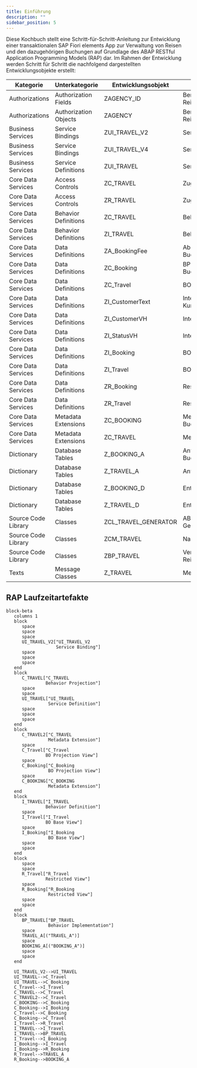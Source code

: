 ```yaml
---
title: Einführung
description: ""
sidebar_position: 5
---
```


Diese Kochbuch stellt eine Schritt-für-Schritt-Anleitung zur Entwicklung einer transaktionalen SAP Fiori elements App zur Verwaltung von Reisen und den dazugehörigen Buchungen auf Grundlage des ABAP RESTful Application Programming Models (RAP) dar. Im Rahmen der Entwicklung werden Schritt für Schritt die nachfolgend dargestellten Entwicklungsobjekte erstellt:

| Kategorie           | Unterkategorie        | Entwicklungsobjekt   | Anmerkungen                       |
| ------------------- | --------------------- | -------------------- | --------------------------------- |
| Authorizations      | Authorization Fields  | ZAGENCY_ID           | Berechtigungsfeld Reisebüronummer |
| Authorizations      | Authorization Objects | ZAGENCY              | Berechtigungsobjekt Reisebüro     |
| Business Services   | Service Bindings      | ZUI_TRAVEL_V2        | Service Binding Reise             |
| Business Services   | Service Bindings      | ZUI_TRAVEL_V4        | Service Binding Reise             |
| Business Services   | Service Definitions   | ZUI_TRAVEL           | Service Definition Reise          |
| Core Data Services  | Access Controls       | ZC_TRAVEL            | Zugriffskontrolle Reise           |
| Core Data Services  | Access Controls       | ZR_TRAVEL            | Zugriffskontrolle Reise           |
| Core Data Services  | Behavior Definitions  | ZC_TRAVEL            | Behavior Projection Reise         |
| Core Data Services  | Behavior Definitions  | ZI_TRAVEL            | Behavior Definition Reise         |
| Core Data Services  | Data Definitions      | ZA_BookingFee        | Abstract View Buchungsgebühr      |
| Core Data Services  | Data Definitions      | ZC_Booking           | BP Projection View Buchung        |
| Core Data Services  | Data Definitions      | ZC_Travel            | BO Projection View Reise          |
| Core Data Services  | Data Definitions      | ZI_CustomerText      | Interface View Kundenname         |
| Core Data Services  | Data Definitions      | ZI_CustomerVH        | Interface View Kunde              |
| Core Data Services  | Data Definitions      | ZI_StatusVH          | Interface View Status             |
| Core Data Services  | Data Definitions      | ZI_Booking           | BO Base View Buchung              |
| Core Data Services  | Data Definitions      | ZI_Travel            | BO Base View Reise                |
| Core Data Services  | Data Definitions      | ZR_Booking           | Restricted View Buchung           |
| Core Data Services  | Data Definitions      | ZR_Travel            | Restricted View Reise             |
| Core Data Services  | Metadata Extensions   | ZC_BOOKING           | Metadata Extension Buchung        |
| Core Data Services  | Metadata Extensions   | ZC_TRAVEL            | Metadata Extension Reise          |
| Dictionary          | Database Tables       | Z_BOOKING_A          | Anwendungstabelle Buchung         |
| Dictionary          | Database Tables       | Z_TRAVEL_A           | Anwendungstabelle Reise           |
| Dictionary          | Database Tables       | Z_BOOKING_D          | Entwurfstabelle Buchung           |
| Dictionary          | Database Tables       | Z_TRAVEL_D           | Entwurfstabelle Reise             |
| Source Code Library | Classes               | ZCL_TRAVEL_GENERATOR | ABAP-Klasse Reise-Generator       |
| Source Code Library | Classes               | ZCM_TRAVEL           | Nachrichtenklasse Reise           |
| Source Code Library | Classes               | ZBP_TRAVEL           | Verhaltensimplementierung Reise   |
| Texts               | Message Classes       | Z_TRAVEL             | Message Class Reise               |

## RAP Laufzeitartefakte

```mermaid
block-beta
   columns 1
   block
      space
      space
      space
      UI_TRAVEL_V2["UI_TRAVEL_V2
                   Service Binding"]
      space
      space
      space
   end
   block
      C_TRAVEL["C_TRAVEL
               Behavior Projection"]
      space
      space
      UI_TRAVEL["UI_TRAVEL
                Service Definition"]
      space
      space
      space
   end
   block     
      C_TRAVEL2["C_TRAVEL
                Metadata Extension"]
      space
      C_Travel["C_Travel
               BO Projection View"]
      space
      C_Booking["C_Booking
                BO Projection View"]
      space
      C_BOOKING["C_BOOKING
                Metadata Extension"]
   end
   block
      I_TRAVEL["I_TRAVEL
               Behavior Definition"]
      space
      I_Travel["I_Travel
               BO Base View"]
      space
      I_Booking["I_Booking
                BO Base View"]
      space
      space
   end
   block
      space
      space
      R_Travel["R_Travel
               Restricted View"]
      space
      R_Booking["R_Booking
                Restricted View"]
      space
      space
   end
   block
      BP_TRAVEL["BP_TRAVEL
                Behavior Implementation"]
      space
      TRAVEL_A[("TRAVEL_A")]
      space
      BOOKING_A[("BOOKING_A")]
      space
      space
   end

   UI_TRAVEL_V2-->UI_TRAVEL
   UI_TRAVEL-->C_Travel
   UI_TRAVEL-->C_Booking
   C_Travel-->I_Travel
   C_TRAVEL-->C_Travel
   C_TRAVEL2-->C_Travel
   C_BOOKING-->C_Booking
   C_Booking-->I_Booking
   C_Travel-->C_Booking
   C_Booking-->C_Travel
   I_Travel-->R_Travel
   I_TRAVEL-->I_Travel
   I_TRAVEL-->BP_TRAVEL
   I_Travel-->I_Booking
   I_Booking-->I_Travel
   I_Booking-->R_Booking
   R_Travel-->TRAVEL_A
   R_Booking-->BOOKING_A
```
